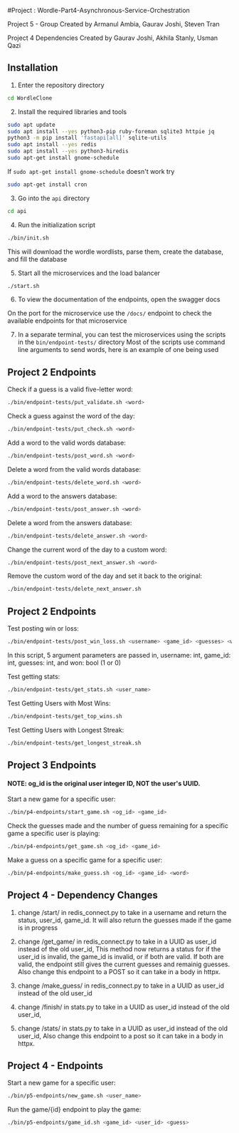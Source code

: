 #Project : Wordle-Part4-Asynchronous-Service-Orchestration

Project 5 - Group Created by
Armanul Ambia,
Gaurav Joshi,
Steven Tran

Project 4 Dependencies Created by
Gaurav Joshi,
Akhila Stanly,
Usman Qazi

## Installation

1. Enter the repository directory
```bash
cd WordleClone
```

2. Install the required libraries and tools
```bash
sudo apt update
sudo apt install --yes python3-pip ruby-foreman sqlite3 httpie jq
python3 -m pip install 'fastapi[all]' sqlite-utils
sudo apt install --yes redis
sudo apt install --yes python3-hiredis
sudo apt-get install gnome-schedule
```
If `sudo apt-get install gnome-schedule` doesn't work try
```bash
sudo apt-get install cron
```

3. Go into the `api` directory
```bash
cd api
```

4. Run the initialization script
```bash
./bin/init.sh
```
This will download the wordle wordlists, parse them, create the database, and fill the database

5. Start all the microservices and the load balancer
```bash
./start.sh
```

6. To view the documentation of the endpoints, open the swagger docs

On the port for the microservice use the `/docs/` endpoint to check the available endpoints for that microservice

7. In a separate terminal, you can test the microservices using the scripts in the `bin/endpoint-tests/` directory
Most of the scripts use command line arguments to send words, here is an example of one being used

## Project 2 Endpoints

Check if a guess is a valid five-letter word:
```bash
./bin/endpoint-tests/put_validate.sh <word>
```

Check a guess against the word of the day:
```bash
./bin/endpoint-tests/put_check.sh <word>
```

Add a word to the valid words database:
```bash
./bin/endpoint-tests/post_word.sh <word>
```

Delete a word from the valid words database:
```bash
./bin/endpoint-tests/delete_word.sh <word>
```

Add a word to the answers database:
```bash
./bin/endpoint-tests/post_answer.sh <word>
```

Delete a word from the answers database:
```bash
./bin/endpoint-tests/delete_answer.sh <word>
```

Change the current word of the day to a custom word:
```bash
./bin/endpoint-tests/post_next_answer.sh <word>
```

Remove the custom word of the day and set it back to the original:
```bash
./bin/endpoint-tests/delete_next_answer.sh
```


## Project 2 Endpoints

Test posting win or loss:
```bash
./bin/endpoint-tests/post_win_loss.sh <username> <game_id> <guesses> <won>
```
In this script, 5 argument parameters are passed in, username: int, game_id: int, guesses: int, and won: bool (1 or 0)

Test getting stats:
```bash
./bin/endpoint-tests/get_stats.sh <user_name>
```

Test Getting Users with Most Wins:
```bash
./bin/endpoint-tests/get_top_wins.sh
```

Test Getting Users with Longest Streak:
```bash
./bin/endpoint-tests/get_longest_streak.sh
```


## Project 3 Endpoints

#### NOTE: og_id is the original user integer ID, NOT the user's UUID.

Start a new game for a specific user:
```bash
./bin/p4-endpoints/start_game.sh <og_id> <game_id>
```

Check the guesses made and the number of guess remaining for a specific game a specific user is playing:
```bash
./bin/p4-endpoints/get_game.sh <og_id> <game_id>
```

Make a guess on a specific game for a specific user:
```bash
./bin/p4-endpoints/make_guess.sh <og_id> <game_id> <word>
```


## Project 4 - Dependency Changes
1. change /start/ in redis_connect.py to take in a username and return the status, user_id, game_id. It will also return the guesses made if the game is in progress

2. change /get_game/ in redis_connect.py to take in a UUID as user_id instead of the old user_id, This method now returns a status for if the user_id is invalid, the game_id is invalid, or if both are valid. If both are valid, the endpoint still gives the current guesses and remainig guesses. Also change this endpoint to a POST so it can take in a body in httpx.

3. change /make_guess/ in redis_connect.py to take in a UUID as user_id instead of the old user_id

4. change /finish/ in stats.py to take in a UUID as user_id instead of the old user_id,

5. change /stats/ in stats.py to take in a UUID as user_id instead of the old user_id, Also change this endpoint to a post so it can take in a body in httpx.

## Project 4 - Endpoints
Start a new game for a specific user:
```bash
./bin/p5-endpoints/new_game.sh <user_name>
```

Run the game/{id} endpoint to play the game:
```bash
./bin/p5-endpoints/game_id.sh <game_id> <user_id> <guess>
```
